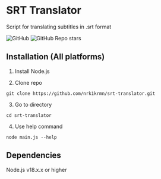# SRT Translator

Script for translating subtitles in .srt format

![GitHub](https://img.shields.io/github/languages/top/nrk1krmn/srt-translator)
![GitHub Repo stars](https://img.shields.io/github/stars/nrk1krmn/srt-translator)

## Installation (All platforms)
1. Install Node.js

2. Clone repo

```git clone https://github.com/nrk1krmn/srt-translator.git```

3. Go to directory

```cd srt-translator```

4. Use help command

```node main.js --help```


## Dependencies

Node.js v18.х.х or higher

